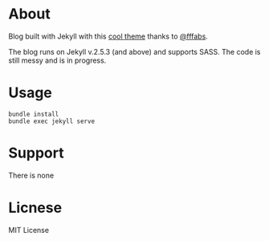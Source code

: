 # About
Blog built with Jekyll with this [cool theme](https://github.com/fffabs/estivo) thanks to [@fffabs](https://github.com/fffabs).

The blog runs on Jekyll v.2.5.3 (and above) and supports SASS. The code is still messy and is in progress. 

# Usage
```
bundle install
bundle exec jekyll serve
```

# Support
There is none

# Licnese
MIT License
